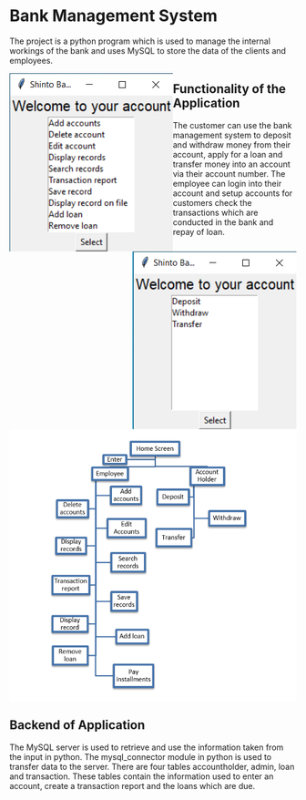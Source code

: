 <h1>Bank Management System</h1>

<p>
The project is a python program which is used to manage the internal workings of the bank and uses MySQL to store the data of the clients and employees.
</p>

<p>
<img src="images/Admin.png" align = "left">
<img src="images/Account.png" align = "right">
</p>

<h2> Functionality of the Application </h2>

<p>
The customer can use the bank management system to deposit and withdraw money from their account, apply for a loan and transfer money into an account via their account number. The employee can login into their account and setup accounts for customers check the transactions which are conducted in the bank and repay of loan.
</p>
<img src="images/Flow_chart.png" align = "center">

<h2>Backend of Application</h2>

<p>
The MySQL server is used to retrieve and use the information taken from the input in python. The mysql_connector module in python is used to transfer data to the server. There are four tables accountholder, admin, loan and transaction. These tables contain the information used to enter an account, create a transaction report and the loans which are due.
</p>


